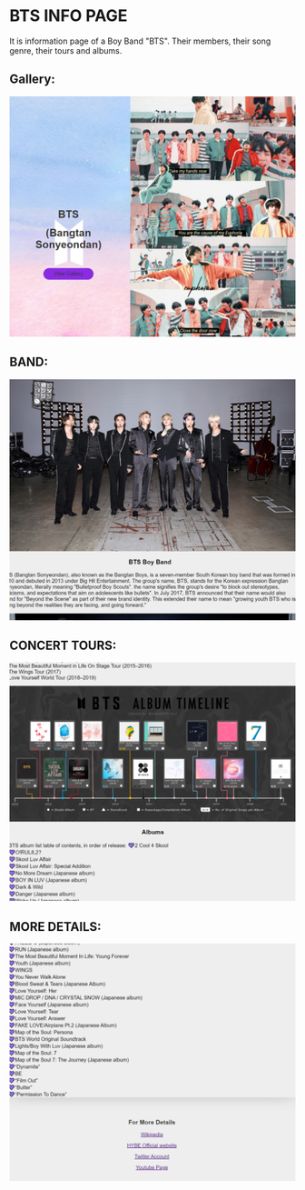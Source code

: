 # BTS INFO PAGE

It is information page of a Boy Band "BTS". Their members, their song genre, their tours and albums.


## Gallery:

![Image of gallery](https://github.com/zehrakhan11/NS/blob/main/Capture.PNG)


## BAND:

![Image of gallery](https://github.com/zehrakhan11/NS/blob/main/Capture1.PNG)



## CONCERT TOURS:

![Image of gallery](https://github.com/zehrakhan11/NS/blob/main/Capture2.PNG)



## MORE DETAILS:

![Image of gallery](https://github.com/zehrakhan11/NS/blob/main/3.PNG)
